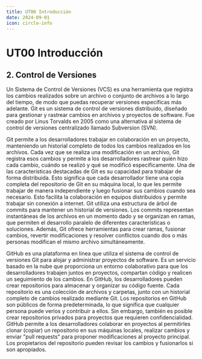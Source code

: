 ```yaml
---
title: UT00 Introducción
date: 2024-09-01    
icon: circle-info
---
```

# UT00 Introducción

## 2. Control de Versiones
Un Sistema de Control de Versiones (VCS) es una herramienta que registra los cambios realizados sobre un archivo o conjunto de archivos a lo largo del tiempo, de modo que puedas recuperar versiones específicas más adelante. Git es un sistema de control de versiones distribuido, diseñado para gestionar y rastrear cambios en archivos y proyectos de software. Fue creado por Linus Torvalds en 2005 como una alternativa al sistema de control de versiones centralizado llamado Subversion (SVN).

Git permite a los desarrolladores trabajar en colaboración en un proyecto, manteniendo un historial completo de todos los cambios realizados en los archivos. Cada vez que se realiza una modificación en un archivo, Git registra esos cambios y permite a los desarrolladores rastrear quién hizo cada cambio, cuándo se realizó y qué se modificó específicamente. Una de las características destacadas de Git es su capacidad para trabajar de forma distribuida. Esto significa que cada desarrollador tiene una copia completa del repositorio de Git en su máquina local, lo que les permite trabajar de manera independiente y luego fusionar sus cambios cuando sea necesario. Esto facilita la colaboración en equipos distribuidos y permite trabajar sin conexión a internet. Git utiliza una estructura de árbol de commits para mantener un historial de versiones. Los commits representan instantáneas de los archivos en un momento dado y se organizan en ramas, que permiten el desarrollo paralelo de diferentes características o soluciones. Además, Git ofrece herramientas para crear ramas, fusionar cambios, revertir modificaciones y resolver conflictos cuando dos o más personas modifican el mismo archivo simultáneamente.

GitHub es una plataforma en línea que utiliza el sistema de control de versiones Git para alojar y administrar proyectos de software. Es un servicio basado en la nube que proporciona un entorno colaborativo para que los desarrolladores trabajen juntos en proyectos, compartan código y realicen un seguimiento de los cambios. En GitHub, los desarrolladores pueden crear repositorios para almacenar y organizar su código fuente. Cada repositorio es una colección de archivos y carpetas, junto con un historial completo de cambios realizado mediante Git. Los repositorios en GitHub son públicos de forma predeterminada, lo que significa que cualquier persona puede verlos y contribuir a ellos. Sin embargo, también es posible crear repositorios privados para proyectos que requieren confidencialidad. GitHub permite a los desarrolladores colaborar en proyectos al permitirles clonar (copiar) un repositorio en sus máquinas locales, realizar cambios y enviar "pull requests" para proponer modificaciones al proyecto principal. Los propietarios del repositorio pueden revisar los cambios y fusionarlos si son apropiados.